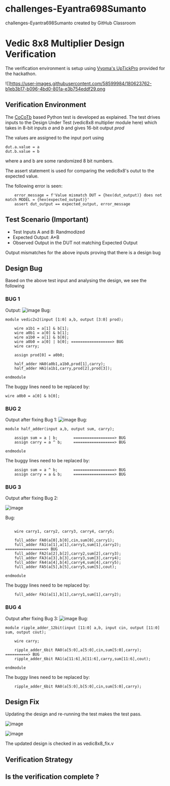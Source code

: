 # challenges-Eyantra698Sumanto
challenges-Eyantra698Sumanto created by GitHub Classroom
# Vedic 8x8 Multiplier Design Verification

The verification environment is setup using [Vyoma's UpTickPro](https://vyomasystems.com) provided for the hackathon.

![]https://user-images.githubusercontent.com/58599984/180623762-b1eb3b17-b096-4bd0-801a-e3b754eddf29.png

## Verification Environment

The [CoCoTb](https://www.cocotb.org/) based Python test is developed as explained. The test drives inputs to the Design Under Test (vedic8x8 multiplier module here) which takes in 8-bit inputs *a* and *b* and gives 16-bit output *prod*

The values are assigned to the input port using 
```
dut.a.value = a
dut.b.value = b
```
where a and b are some randomized 8 bit numbers.

The assert statement is used for comparing the vedic8x8's outut to the expected value.

The following error is seen:
```
    error_message = f'Value mismatch DUT = {hex(dut_output)} does not match MODEL = {hex(expected_output)}'
    assert dut_output == expected_output, error_message
```
## Test Scenario **(Important)**
- Test Inputs A and B: Randmodized
- Expected Output: A*B
- Observed Output in the DUT not matching Expected Output

Output mismatches for the above inputs proving that there is a design bug

## Design Bug
Based on the above test input and analysing the design, we see the following
### BUG 1
Output: 
![image](https://user-images.githubusercontent.com/58599984/180625131-4dd4810b-b565-4ae6-aeeb-3cd0afc039a9.png)
Bug:
```
module vedic2x2(input [1:0] a,b, output [3:0] prod);

	wire a1b1 = a[1] & b[1];
	wire a0b1 = a[0] & b[1];
	wire a1b0 = a[1] & b[0];
	wire a0b0 = a[0] | b[0]; ==================> BUG
	wire carry;
	
	assign prod[0] = a0b0;

	half_adder HA0(a0b1,a1b0,prod[1],carry);
	half_adder HA1(a1b1,carry,prod[2],prod[3]);

endmodule
```
The buggy lines need to be replaced by:
```
wire a0b0 = a[0] & b[0];
  ```
### BUG 2
Output after fixing Bug 1:
![image](https://user-images.githubusercontent.com/58599984/180625172-795e12e8-3a0b-4900-b3c6-5c6bc05b1d14.png)
Bug:
```
module half_adder(input a,b, output sum, carry);

	assign sum = a | b;       ==================> BUG
	assign carry = a ^ b;     ==================> BUG

endmodule
```
The buggy lines need to be replaced by:
```
	assign sum = a ^ b;       ==================> BUG
	assign carry = a & b;     ==================> BUG
  ```
### BUG 3
Output after fixing Bug 2:

![image](https://user-images.githubusercontent.com/58599984/180625193-f08d9261-2d34-46e9-809d-258c35e0896d.png)

Bug:
```module ripple_adder_6bit(input [5:0] a,b, input cin, output [5:0] sum, output cout);

	wire carry1, carry2, carry3, carry4, carry5;

	full_adder FA0(a[0],b[0],cin,sum[0],carry1);
	full_adder FA1(a[1],a[1],carry1,sum[1],carry2); ==================> BUG
	full_adder FA2(a[2],b[2],carry2,sum[2],carry3);
	full_adder FA3(a[3],b[3],carry3,sum[3],carry4);
	full_adder FA4(a[4],b[4],carry4,sum[4],carry5);
	full_adder FA5(a[5],b[5],carry5,sum[5],cout);

endmodule
```
The buggy lines need to be replaced by:
```
	full_adder FA1(a[1],b[1],carry1,sum[1],carry2);
  ```
### BUG 4
Output after fixing Bug 3:
![image](https://user-images.githubusercontent.com/58599984/180625247-b018dfdf-5205-4184-b02f-747bfcd4b829.png)
Bug:
```
module ripple_adder_12bit(input [11:0] a,b, input cin, output [11:0] sum, output cout);

	wire carry;

	ripple_adder_6bit RA0(a[5:0],a[5:0],cin,sum[5:0],carry); ==========> BUG
	ripple_adder_6bit RA1(a[11:6],b[11:6],carry,sum[11:6],cout);

endmodule
```
The buggy lines need to be replaced by:
```
	ripple_adder_6bit RA0(a[5:0],b[5:0],cin,sum[5:0],carry);
  ```
## Design Fix
Updating the design and re-running the test makes the test pass.

![image](https://user-images.githubusercontent.com/58599984/180625392-ff313990-0fce-40b9-8a64-74b8acec95f6.png)


![image](https://user-images.githubusercontent.com/58599984/180625405-747ea95d-510a-40ba-bd25-e2a3d2e683c2.png)

The updated design is checked in as vedic8x8_fix.v

## Verification Strategy

## Is the verification complete ?
